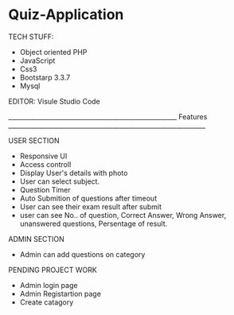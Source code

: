 # Quiz-Application
TECH STUFF:
- Object oriented PHP
- JavaScript
- Css3
- Bootstarp 3.3.7
- Mysql

EDITOR:
 Visule Studio Code

_____________________________________________________ Features ______________________________________________________________

USER SECTION
- Responsive UI
- Access controll
- Display User's details with photo
- User can select subject.
- Question Timer 
- Auto Submition of questions after timeout
- User can see their exam result after submit 
- user can see No.. of question, Correct Answer, Wrong Answer, unanswered questions, Persentage of result. 

ADMIN SECTION 
- Admin can add questions on category

PENDING PROJECT WORK
- Admin login page
- Admin Registartion page
- Create catagory


